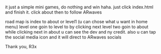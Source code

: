 it just a simple mini games, do nothing and win haha.
just click index.html and finish it. click about then to follow ARwaves

road map is
index to about or level1 (u can chose what u want in home menu)
level one goin to level to by clicking next
level two goin to about while clicking next
in about u can see the dev and ny credit. also u can tap the social media icon and it will direct to ARwaves socials

Thank you, R3x
